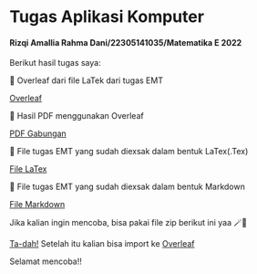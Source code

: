 # Tugas Aplikasi Komputer
#### Rizqi Amallia Rahma Dani/22305141035/Matematika E 2022

Berikut hasil tugas saya:

🔮 Overleaf dari file LaTek dari tugas EMT

[Overleaf](https://www.overleaf.com/project/65689de72dc75836afa8864f)

🔮 Hasil PDF menggunakan Overleaf

[PDF Gabungan](https://github.com/amalliarizqi/Aplikas-komputer_Rizqi-Amallia/files/13522810/Rizqi_Amallia_Rahma_Dani_22305141035.pdf)

🔮 File tugas EMT yang sudah diexsak dalam bentuk LaTex(.Tex)

[File LaTex](https://github.com/amalliarizqi/Aplikasi-Komputer/files/13524237/LaTeX_Rizqi.Amallia_22305141035.zip)

🔮 File tugas EMT yang sudah diexsak dalam bentuk Markdown

[File Markdown](https://github.com/amalliarizqi/Aplikasi-Komputer/files/13524245/Markdown_Rizqi.Amallia_22305141035.zip)


Jika kalian ingin mencoba, bisa pakai file zip berikut ini yaa 🪄🔮 

[Ta-dah!](https://github.com/amalliarizqi/Aplikas-komputer_Rizqi-Amallia/files/13522935/Rizqi.Amallia.Rahma.Dani_22305141035.zip)
Setelah itu kalian bisa import ke [Overleaf](https://www.overleaf.com/)

Selamat mencoba!!
